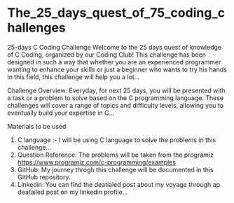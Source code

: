 # The_25_days_quest_of_75_coding_challenges
25-days C Coding Challenge 
Welcome to the 25 days quest of knowledge of C Coding, organized by our Coding Club! This challenge has been designed in such a way that whether you are an experienced programmer wanting to enhance your skills or just a beginner who wants to try his hands in this field, this challenge will help you a lot...


Challenge Overview:
 Everyday, for next 25 days, you will be presented with a task or a problem to solve based on the C programming language. These challenges will cover a range of topics and difficulty levels, allowing you to eventually build your expertise in C...

Materials to be used
1. C language :- I will be using C language to solve the problems in this challenge...
2. Question Reference: The problems will be taken from the programiz https://www.programiz.com/c-programming/examples
3. GitHub: My journey throgh this challenge will be documented in this GitHub repository.
4. Linkedin: You can find the deatialed post about my voyage through ap deatailed post on my linkedin profile...


